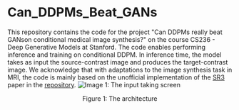 # Can_DDPMs_Beat_GANs
This repository contains the code for the project "Can DDPMs really beat GANson conditional medical image synthesis?" on the course CS236 - Deep Generative Models at Stanford. The code enables performing inference and training on conditional DDPM. In inference time, the model takes as input the source-contrast image and produces the target-contrast image. We acknowledge that with adaptations to the image synthesis task in MRI, the code is mainly based on the unofficial implementation of the [SR3](https://arxiv.org/pdf/2104.07636.pdf) paper in the [repository](https://github.com/Janspiry/Image-Super-Resolution-via-Iterative-Refinement).
![Image 1: The input taking screen](https://github.com/RidvanYesiloglu/real_time_volumetric_mri/blob/main/big_architecture_illustration.png?raw=true)
<p align="center">
    Figure 1: The architecture
</p>
